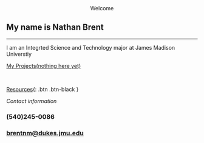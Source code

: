 <center> Welcome </center>

## My name is Nathan Brent 
---
I am an Integrted Science and Technology major at James Madison Universtiy

[My Projects(nothing here yet)](https://www.youtube.com/watch?v=dQw4w9WgXcQ&ab_channel=RickAstleyVEVO)  

<p>&nbsp;</p>

[Resources](https://brentnm.github.io/){: .btn .btn-black }

*Contact information*
### (540)245-0086
### brentnm@dukes.jmu.edu
